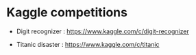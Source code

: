 # Kaggle competitions

- Digit recognizer : https://www.kaggle.com/c/digit-recognizer

- Titanic disaster : https://www.kaggle.com/c/titanic 
